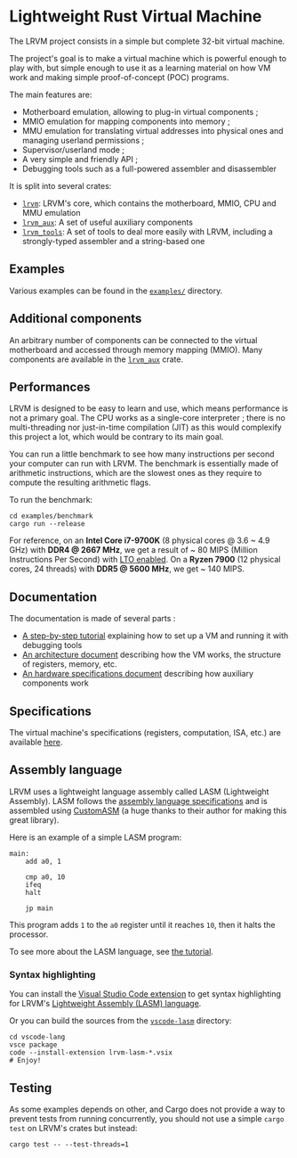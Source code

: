 # Lightweight Rust Virtual Machine

The LRVM project consists in a simple but complete 32-bit virtual machine.

The project's goal is to make a virtual machine which is powerful enough to play with, but simple enough to use it as a learning material on how VM work and making simple proof-of-concept (POC) programs.

The main features are:

- Motherboard emulation, allowing to plug-in virtual components ;
- MMIO emulation for mapping components into memory ;
- MMU emulation for translating virtual addresses into physical ones and managing userland permissions ;
- Supervisor/userland mode ;
- A very simple and friendly API ;
- Debugging tools such as a full-powered assembler and disassembler

It is split into several crates:

- [`lrvm`](lrvm/): LRVM's core, which contains the motherboard, MMIO, CPU and MMU emulation
- [`lrvm_aux`](lrvm_aux/): A set of useful auxiliary components
- [`lrvm_tools`](lrvm_tools/): A set of tools to deal more easily with LRVM, including a strongly-typed assembler and a string-based one

## Examples

Various examples can be found in the [`examples/`](examples/README.md) directory.

## Additional components

An arbitrary number of components can be connected to the virtual motherboard and accessed through memory mapping (MMIO).
Many components are available in the [`lrvm_aux`](lrvm_aux/) crate.

## Performances

LRVM is designed to be easy to learn and use, which means performance is not a primary goal. The CPU works as a single-core interpreter ; there is no multi-threading nor just-in-time compilation (JIT) as this would complexify this project a lot, which would be contrary to its main goal.

You can run a little benchmark to see how many instructions per second your computer can run with LRVM. The benchmark is essentially made of arithmetic instructions, which are the slowest ones as they require to compute the resulting arithmetic flags.

To run the benchmark:

```shell
cd examples/benchmark
cargo run --release
```

For reference, on an **Intel Core i7-9700K** (8 physical cores @ 3.6 ~ 4.9 GHz) with **DDR4 @ 2667 MHz**, we get a result of ~ 80 MIPS (Million Instructions Per Second) with [LTO enabled](https://doc.rust-lang.org/cargo/reference/profiles.html#lto). On a **Ryzen 7900** (12 physical cores, 24 threads) with **DDR5 @ 5600 MHz**, we get ~ 140 MIPS.

## Documentation

The documentation is made of several parts :

- [A step-by-step tutorial](docs/Tutorial.md) explaining how to set up a VM and running it with debugging tools
- [An architecture document](docs/Architecture.md) describing how the VM works, the structure of registers, memory, etc.
- [An hardware specifications document](docs/Hardware.md) describing how auxiliary components work

## Specifications

The virtual machine's specifications (registers, computation, ISA, etc.) are available [here](docs/).

## Assembly language

LRVM uses a lightweight language assembly called LASM (Lightweight Assembly). LASM follows the [assembly language specifications](docs/Architecture.md#assembly-language) and is assembled using [CustomASM](https://github.com/hlorenzi/customasm) (a huge thanks to their author for making this great library).

Here is an example of a simple LASM program:

```lasm
main:
    add a0, 1

    cmp a0, 10
    ifeq
    halt

    jp main
```

This program adds `1` to the `a0` register until it reaches `10`, then it halts the processor.

To see more about the LASM language, see [the tutorial](docs/Tutorial.md).

### Syntax highlighting

You can install the [Visual Studio Code extension](https://marketplace.visualstudio.com/items?itemName=clement-nerma.lrvm-lasm) to get syntax highlighting for LRVM's [Lightweight Assembly (LASM) language](docs/Architecture.md#assembly-language).

Or you can build the sources from the [`vscode-lasm`](vscode-lasm/) directory:

```shell
cd vscode-lang
vsce package
code --install-extension lrvm-lasm-*.vsix
# Enjoy!
```

## Testing

As some examples depends on other, and Cargo does not provide a way to prevent tests from running concurrently, you should not use a simple `cargo test` on LRVM's crates but instead:

```shell
cargo test -- --test-threads=1
```
